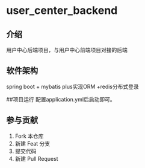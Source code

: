 # user_center_backend

## 介绍
用户中心后端项目，与用户中心前端项目对接的后端

## 软件架构
spring boot + mybatis plus实现ORM +redis分布式登录

##项目运行
配置application.yml后启动即可。

## 参与贡献

1.  Fork 本仓库
2.  新建 Feat 分支
3.  提交代码
4.  新建 Pull Request
